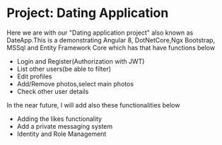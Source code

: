 # Project: Dating Application

Here we are with our "Dating application project" also known as DateApp.This is a demonstrating Angular 8, DotNetCore,Ngx Bootstrap,
MSSql and Entity Framework Core which has that have functions below

- Login and Register(Authorization with JWT)
- List other users(be able to filter)
- Edit profiles
- Add/Remove photos,select main photos
- Check other user details <br>

In the near future, I will add also these functionalities below

- Adding the likes functionality
- Add a private messaging system
- Identity and Role Management <br>
